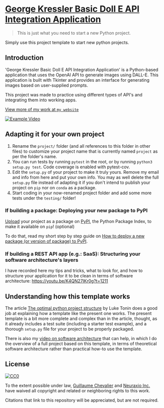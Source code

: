 # [George Kressler Basic Doll E API Integration Application](https://github.com/george-kressler/George-Kressler-Basic-Doll-E-API-Integration-Application.git)

> This is just what you need to start a new Python project.

Simply use this project template to start new python projects.

## Introduction 

'George Kressler Basic Doll E API Integration Application' is a Python-based application that uses the OpenAI API to generate images using DALL-E. This application is built with Tkinter and provides an interface for generating images based on user-supplied prompts.

This project was made to practice using different types of API's and integrating them into working apps.

[View more of my work at `my website`](https://github.com/george-kressler/George-Kressler-Basic-Doll-E-API-Integration-Application/blob/a1ec07840d2aa9182d8890d731e88825ef63c4f7/Example%20Video.mov)


[![Example Video](https://img.youtube.com/vi/s7qp1xT5Wcg/maxresdefault.jpg)](https://youtu.be/s7qp1xT5Wcg)

## Adapting it for your own project

1. Rename the `project/` folder (and all references to this folder in other files) to customize your project name that is currently named `project` as per the folder's name. 
2. You can run tests by running `pytest` in the root, or by running `python3 setup.py test`. Code coverage is enabled with pytest-cov.
3. Edit the `setup.py` of your project to make it truly yours. Remove my email and info from here and put your own info. You may as well delete the full `setup.py` file instead of adapting it if you don't intend to publish your project on `pip` nor on `conda` as  a package. 
4. Start coding in your now-renamed project folder and add some more tests under the `testing/` folder!

### If building a package: Deploying your new package to PyPI

[Upload](https://packaging.python.org/tutorials/packaging-projects/) your project as a package on [PyPI](https://pypi.org/), the Python Package Index, to make it available on `pip`! (optional)

To do that, read my short step by step guide on [How to deploy a new package (or version of package) to PyPI](https://github.com/Neuraxio/Neuraxle/wiki/How-to-deploy-a-new-package-(or-version-of-package)-to-PyPI). 

### If building a REST API app (e.g.: SaaS): Structuring your software architecture's layers

I have recorded here my tips and tricks, what to look for, and how to structure your application for it to be clean in terms of software architecture: https://youtu.be/K4QN27IKr0g?t=1211

## Understanding how this template works

The article [The optimal python project structure](https://awaywithideas.com/the-optimal-python-project-structure/?ref=gucci_neuraxio) by Luke Tonin does a good job at explaining how a template like the present one works. The present template is a bit more complete and complex than in the article, thought, as it already includes a test suite (including a starter test example), and a thorough `setup.py` file for your project to be properly packaged. 

There is also my [video on software architecture](https://youtu.be/K4QN27IKr0g?t=1211) that can help, in which I do the overview of a full project based on this template, in terms of theoretical software architecture rather than practical how-to use the template. 

## License

[![CC0](http://mirrors.creativecommons.org/presskit/buttons/88x31/svg/cc-zero.svg)](https://creativecommons.org/publicdomain/zero/1.0/)

To the extent possible under law, [Guillaume Chevalier](https://github.com/guillaume-chevalier) and [Neuraxio Inc.](https://github.com/Neuraxio) have waived all copyright and related or neighboring rights to this work.

Citations that link to this repository will be appreciated, but are not required.
